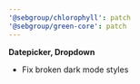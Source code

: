 ```yaml
---
'@sebgroup/chlorophyll': patch
'@sebgroup/green-core': patch
---
```


**Datepicker, Dropdown**

- Fix broken dark mode styles
